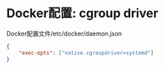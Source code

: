 # Docker配置: cgroup driver
Docker配置文件/etc/docker/daemon.json

```json
{
    "exec-opts": ["native.cgroupdriver=systemd"]
}
```
